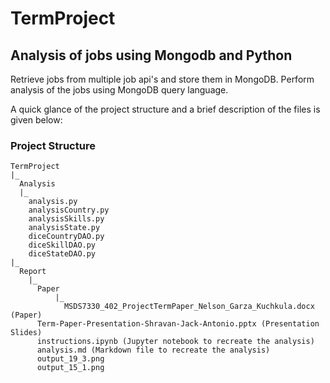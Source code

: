 # TermProject
## Analysis of jobs using Mongodb and Python
Retrieve jobs from multiple job api's and store them in MongoDB. Perform analysis of the jobs using MongoDB query language.

A quick glance of the project structure and a brief description of the files is given below:

### Project Structure

```{}
TermProject  
|_  
  Analysis  
  |_  
    analysis.py
    analysisCountry.py
    analysisSkills.py
    analysisState.py
    diceCountryDAO.py
    diceSkillDAO.py
    diceStateDAO.py
|_
  Report
    |_
      Paper
          |_
            MSDS7330_402_ProjectTermPaper_Nelson_Garza_Kuchkula.docx (Paper)
      Term-Paper-Presentation-Shravan-Jack-Antonio.pptx (Presentation Slides)
      instructions.ipynb (Jupyter notebook to recreate the analysis)
      analysis.md (Markdown file to recreate the analysis)
      output_19_3.png
      output_15_1.png
```

